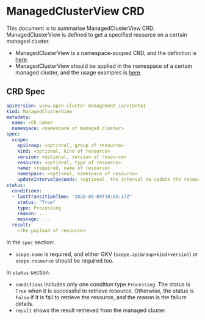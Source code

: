 # ManagedClusterView CRD

This document is to summarise ManagedClusterView CRD. ManagedClusterView is defined to get a specified resource on a certain managed cluster.

- ManagedClusterView is a namespace-scoped CRD, and the definition is [here](/deploy/dev/hub/resources/crds/view.open-cluster-management.io_managedclusterviews.yaml).
- ManagedClusterView should be applied in the namespace of a certain managed cluster, and the usage examples is [here](/examples/view).

## CRD Spec

```yaml
apiVersion: view.open-cluster-management.io/v1beta1
kind: ManagedClusterView
metadata:
  name: <CR name>
  namespace: <namespace of managed cluster>
spec:
  scope:
    apiGroup: <optional, group of resource>
    kind: <optional, kind of resource>
    version: <optional, version of resource>
    resource: <optional, type of resource>
    name: <required, name of resource>
    namespace: <optional, namespace of resource>
    updateIntervalSeconds: <optional, the interval to update the resource, default is 30>
status:
  conditions:
  - lastTransitionTime: "2020-05-09T10:05:17Z"
    status: "True"
    type: Processing
    reason: ...
    message: ...
  result:
    <the payload of resource>
```

In the `spec` section:

- `scope.name` is required, and either GKV (`scope.apiGroup+kind+version`) or `scope.resource` should be required too.

In `status` section:

- `conditions` includes only one condition type `Processing`. The status is `True` when it is successful to retrieve resource. Otherwise, the status is `False` if it is fail to retrieve the resource, and the reason is the failure details.
- `result` shows the result retrieved from the managed cluster.
